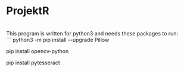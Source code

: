 # ProjektR

<br />
This program is written for python3 and needs these packages to run:<br />
```
python3 -m pip install --upgrade Pillow

pip install opencv-python

pip install pytesseract

```